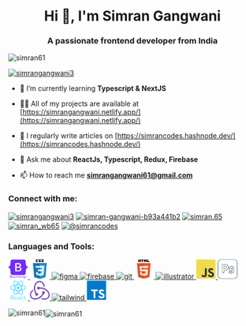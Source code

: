 <h1 align="center">Hi 👋, I'm Simran Gangwani</h1>
<h3 align="center">A passionate frontend developer from India</h3>

<p align="left"> <img src="https://komarev.com/ghpvc/?username=simran61&label=Profile%20views&color=0e75b6&style=flat" alt="simran61" /> </p>

<p align="left"> <a href="https://twitter.com/simrangangwani3" target="blank"><img src="https://img.shields.io/twitter/follow/simrangangwani3?logo=twitter&style=for-the-badge" alt="simrangangwani3" /></a> </p>

- 🌱 I’m currently learning **Typescript & NextJS**

- 👨‍💻 All of my projects are available at [https://simrangangwani.netlify.app/](https://simrangangwani.netlify.app/)

- 📝 I regularly write articles on [https://simrancodes.hashnode.dev/](https://simrancodes.hashnode.dev/)

- 💬 Ask me about **ReactJs, Typescript, Redux, Firebase**

- 📫 How to reach me **simrangangwani61@gmail.com**

<h3 align="left">Connect with me:</h3>
<p align="left">
<a href="https://twitter.com/simrangangwani3" target="blank"><img align="center" src="https://raw.githubusercontent.com/rahuldkjain/github-profile-readme-generator/master/src/images/icons/Social/twitter.svg" alt="simrangangwani3" height="30" width="40" /></a>
<a href="https://linkedin.com/in/simran-gangwani-b93a441b2" target="blank"><img align="center" src="https://raw.githubusercontent.com/rahuldkjain/github-profile-readme-generator/master/src/images/icons/Social/linked-in-alt.svg" alt="simran-gangwani-b93a441b2" height="30" width="40" /></a>
<a href="https://codesandbox.com/simran.65" target="blank"><img align="center" src="https://raw.githubusercontent.com/rahuldkjain/github-profile-readme-generator/master/src/images/icons/Social/codesandbox.svg" alt="simran.65" height="30" width="40" /></a>
<a href="https://www.instagram.com/freelancewithsimran/" target="blank"><img align="center" src="https://raw.githubusercontent.com/rahuldkjain/github-profile-readme-generator/master/src/images/icons/Social/instagram.svg" alt="simran_wb65" height="30" width="40" /></a>
<a href="https://hashnode.com/@simrancodes" target="blank"><img align="center" src="https://raw.githubusercontent.com/rahuldkjain/github-profile-readme-generator/master/src/images/icons/Social/hashnode.svg" alt="@simrancodes" height="30" width="40" /></a>
</p>

<h3 align="left">Languages and Tools:</h3>
<p align="left"> <a href="https://getbootstrap.com" target="_blank" rel="noreferrer"> <img src="https://raw.githubusercontent.com/devicons/devicon/master/icons/bootstrap/bootstrap-plain-wordmark.svg" alt="bootstrap" width="40" height="40"/> </a> <a href="https://www.w3schools.com/css/" target="_blank" rel="noreferrer"> <img src="https://raw.githubusercontent.com/devicons/devicon/master/icons/css3/css3-original-wordmark.svg" alt="css3" width="40" height="40"/> </a> <a href="https://www.figma.com/" target="_blank" rel="noreferrer"> <img src="https://www.vectorlogo.zone/logos/figma/figma-icon.svg" alt="figma" width="40" height="40"/> </a> <a href="https://firebase.google.com/" target="_blank" rel="noreferrer"> <img src="https://www.vectorlogo.zone/logos/firebase/firebase-icon.svg" alt="firebase" width="40" height="40"/> </a> <a href="https://git-scm.com/" target="_blank" rel="noreferrer"> <img src="https://www.vectorlogo.zone/logos/git-scm/git-scm-icon.svg" alt="git" width="40" height="40"/> </a> <a href="https://www.w3.org/html/" target="_blank" rel="noreferrer"> <img src="https://raw.githubusercontent.com/devicons/devicon/master/icons/html5/html5-original-wordmark.svg" alt="html5" width="40" height="40"/> </a> <a href="https://www.adobe.com/in/products/illustrator.html" target="_blank" rel="noreferrer"> <img src="https://www.vectorlogo.zone/logos/adobe_illustrator/adobe_illustrator-icon.svg" alt="illustrator" width="40" height="40"/> </a> <a href="https://developer.mozilla.org/en-US/docs/Web/JavaScript" target="_blank" rel="noreferrer"> <img src="https://raw.githubusercontent.com/devicons/devicon/master/icons/javascript/javascript-original.svg" alt="javascript" width="40" height="40"/> </a> <a href="https://www.photoshop.com/en" target="_blank" rel="noreferrer"> <img src="https://raw.githubusercontent.com/devicons/devicon/master/icons/photoshop/photoshop-line.svg" alt="photoshop" width="40" height="40"/> </a> <a href="https://reactjs.org/" target="_blank" rel="noreferrer"> <img src="https://raw.githubusercontent.com/devicons/devicon/master/icons/react/react-original-wordmark.svg" alt="react" width="40" height="40"/> </a> <a href="https://redux.js.org" target="_blank" rel="noreferrer"> <img src="https://raw.githubusercontent.com/devicons/devicon/master/icons/redux/redux-original.svg" alt="redux" width="40" height="40"/> </a> <a href="https://tailwindcss.com/" target="_blank" rel="noreferrer"> <img src="https://www.vectorlogo.zone/logos/tailwindcss/tailwindcss-icon.svg" alt="tailwind" width="40" height="40"/> </a> <a href="https://www.typescriptlang.org/" target="_blank" rel="noreferrer"> <img src="https://raw.githubusercontent.com/devicons/devicon/master/icons/typescript/typescript-original.svg" alt="typescript" width="40" height="40"/> </a> </p>

<p><img align="left" src="https://github-readme-stats.vercel.app/api/top-langs?username=simran61&show_icons=true&locale=en&layout=compact" alt="simran61" /></p>

<!-- <p>&nbsp;<img align="center" src="https://github-readme-stats.vercel.app/api?username=simran61&show_icons=true&locale=en" alt="simran61" /></p> -->

<p><img align="center" src="https://github-readme-streak-stats.herokuapp.com/?user=simran61&" alt="simran61" /></p>
